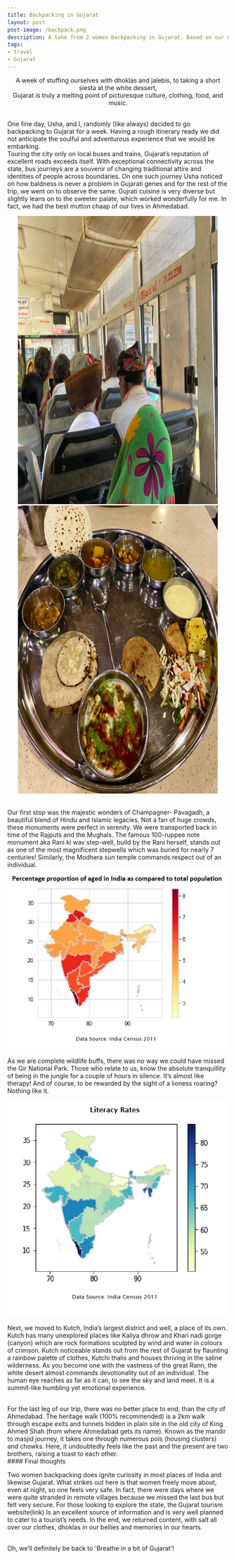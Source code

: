 ```yaml
---
title: Backpacking in Gujarat
layout: post
post-image: /backpack.png
description: A take from 2 women backpacking in Gujarat. Based on our own experiences only.
tags:
- travel
- Gujarat
---
```


<p align="center">
A week of stuffing ourselves with dhoklas and jalebis, to taking a short siesta at the white dessert, <br>
 Gujarat is truly a melting point of picturesque culture, clothing, food, and music.  <br>
</p>


<br>
 One fine day, Usha, and I, randomly (like always) decided to go backpacking to Gujarat for a week. Having a rough itinerary ready we did not anticipate the soulful and adventurous experience that we would be embarking. 
<br>
Touring the city only on local buses and trains, Gujarat’s reputation of excellent roads exceeds itself. With exceptional connectivity across the state, bus journeys are a souvenir of changing traditional attire and identities of people across boundaries. On one such journey Usha noticed on how baldness is never a problem in Gujarati genes and for the rest of the trip, we went on to observe the same. Gujrati cuisine is very diverse but slightly leans on to the sweeter palate, which worked wonderfully for me. In fact, we had the best mutton chaap of our lives in Ahmedabad.
<br>

<p align="center">
  <img src="/bus.PNG" width="456" height="655">
  <img src="/thali.PNG" width="456" height="655">
</p>

<br>
Our first stop was the majestic wonders of Champagner- Pavagadh, a beautiful blend of Hindu and Islamic legacies. Not a fan of huge crowds, these monuments were perfect in serenity. We were transported back in time of the Rajputs and the Mughals. The famous 100-ruppee note monument aka Rani ki wav step-well, build by the Rani herself, stands out as one of the most magnificent stepwells which was buried for nearly 7 centuries! Similarly, the Modhera sun temple commands respect out of an individual. 
<center>
    <img src="/map.PNG"  />
</center>

As we are complete wildlife buffs, there was no way we could have missed the Gir National Park. Those who relate to us, know the absolute tranquillity of being in the jungle for a couple of hours in silence. It’s almost like therapy! And of course, to be rewarded by the sight of a lioness roaring? Nothing like it. 
<center>
    <img src="/map1.PNG"  />
</center>

Next, we moved to Kutch, India’s largest district and well, a place of its own. Kutch has many unexplored places like Kaliya dhrow and Khari nadi gorge (canyon) which are rock formations sculpted by wind and water in colours of crimson. Kutch noticeable stands out from the rest of Gujarat by flaunting a rainbow palette of clothes, Kutchi thalis and houses thriving in the saline wilderness. As you become one with the vastness of the great Rann, the white desert almost commands devotionality out of an individual. The human eye reaches as far as it can, to see the sky and land meet. It is a summit-like humbling yet emotional experience. 

<br>
For the last leg of our trip, there was no better place to end, than the city of Ahmedabad. The heritage walk (100% recommended) is a 2km walk through escape exits and tunnels hidden in plain site in the old city of King Ahmed Shah (from where Ahmedabad gets its name). Known as the mandir to masjid journey, it takes one through numerous pols (housing clusters) and chowks. Here, it undoubtedly feels like the past and the present are two brothers, raising a toast to each other.

<br>
#### Final thoughts

Two women backpacking does ignite curiosity in most places of India and likewise Gujarat. What strikes out here is that women freely move about, even at night, so one feels very safe. In fact, there were days where we were quite stranded in remote villages because we missed the last bus but felt very secure. For those looking to explore the state, the Gujarat tourism website(link) Is an excellent source of information and is very well planned to cater to a tourist’s needs. In the end, we returned content, with salt all over our clothes, dhoklas in our bellies and memories in our hearts. 

<br>
Oh, we’ll definitely be back to 'Breathe in a bit of Gujarat'! 
